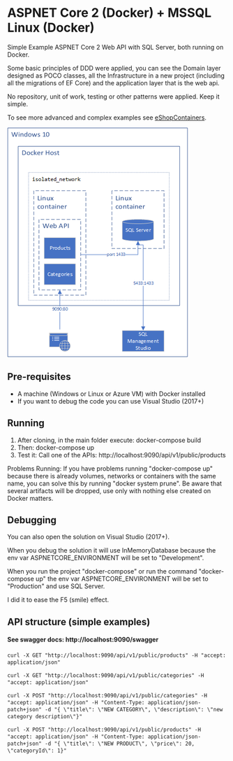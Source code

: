 # ASPNET Core 2 (Docker) + MSSQL Linux (Docker)
Simple Example ASPNET Core 2 Web API  with SQL Server, both running on Docker.

Some basic principles of DDD were applied, you can see the Domain layer designed as POCO classes, all the Infrastructure in a new project (including all the migrations of EF Core) and the application layer that is the web api.

No repository, unit of work, testing or other patterns were applied. Keep it simple.

To see more advanced and complex examples see [eShopContainers](https://github.com/dotnet-architecture/eShopOnContainers/).

![IMAGE ALT TEXT HERE](/docs/solution.png)

## Pre-requisites
* A machine (Windows or Linux or Azure VM) with Docker installed
* If you want to debug the code you can use Visual Studio (2017+)

## Running
1. After cloning, in the main folder execute:
docker-compose build
2. Then:
docker-compose up
3. Test it:
Call one of the APIs: http://localhost:9090/api/v1/public/products

Problems Running: 
If you have problems running "docker-compose up" because there is already volumes, networks or containers with the same name, you can solve this by running "docker system prune". 
Be aware that several artifacts will be dropped, use only with nothing else created on Docker matters.

## Debugging
You can also open the solution on Visual Studio (2017+).

When you debug the solution it will use InMemoryDatabase because the env var ASPNETCORE_ENVIRONMENT will be set to "Development".

When you run the project "docker-compose" or run the command "docker-compose up" the env var ASPNETCORE_ENVIRONMENT will be set to "Production" and use SQL Server.

I did it to ease the F5 (smile) effect.

## API structure (simple examples)
 
#### See swagger docs: http://localhost:9090/swagger

```
curl -X GET "http://localhost:9090/api/v1/public/products" -H "accept: application/json"
```
```
curl -X GET "http://localhost:9090/api/v1/public/categories" -H "accept: application/json"
```
```
curl -X POST "http://localhost:9090/api/v1/public/categories" -H "accept: application/json" -H "Content-Type: application/json-patch+json" -d "{ \"title\": \"NEW CATEGORY\", \"description\": \"new category description\"}"
```
```
curl -X POST "http://localhost:9090/api/v1/public/products" -H "accept: application/json" -H "Content-Type: application/json-patch+json" -d "{ \"title\": \"NEW PRODUCT\", \"price\": 20, \"categoryId\": 1}"
```

